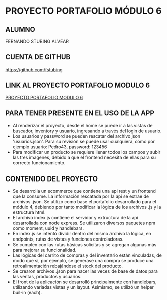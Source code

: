 # PROYECTO PORTAFOLIO MÓDULO 6

## ALUMNO

FERNANDO STUBING ALVEAR

## CUENTA DE GITHUB

https://github.com/fstubing

## LINK AL PROYECTO PORTAFOLIO MODULO 6

[PROYECTO PORTAFOLIO MODULO 6](https://github.com/fstubing/portafolio-m6)

## PARA TENER PRESENTE EN EL USO DE LA APP
- Al renderizar el proyecto, desde el home se puede ir a las vistas de buscador, inventory y usuario, ingresando a través del login de usuario.
- Los usuarios y password se pueden rescatar del archivo json 'usuarios.json'. Para su revisión se puede usar cualquiera, como por ejemplo usuario: Pedro43, password: 123456
- Para modificar un producto se requiere llenar todos los campos y subir las tres imagenes, debido a que el frontend necesita de ellas para su correcto funcionamiento.

## CONTENIDO DEL PROYECTO

- Se desarrolla un ecommerce que contiene una api rest y un frontend que la consume. La información rescatada por la api se extrae de archivos .json. Se utilizó como base el portafolio desarrollado para el módulo 4, debiendo por tanto modificar la lógica de los archivos .js y la estructura html.
- El archivo index.js contiene el servidor y extructura de la api desarrollada con node express. Se utilizaron diversos paquetes npm como moment, uuid y handlebars.
- En index.js se intentó dividir dentro del mismo archivo la lógica, en endpoints, rutas de vistas y funciones controladoras.
- Se cumplen con las rutas básicas solicitas y se agregan algunas más para mejorar su funcionalidad.
- Las lógicas del carrito de compras y del inventario están vinculadas, de modo que si, por ejemplo, se generase una compra se produce una retroalimentación rebajándose el stock del producto.
- Se crearon archivos .json para hacer las veces de base de datos para las ventas, productos y usuarios.
- El front de la aplicación se desarrolló principalmente con handlebars, utilizando variadas vistas y un layout. Asimismo, se utilizó un helper buil-in (each).